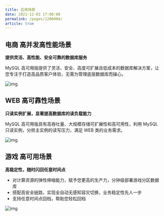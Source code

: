```yaml
---
title: 应用场景
date: 2021-12-03 17:00:00
permalink: /pages/1206004/
article: true
---
```



## 电商 高并发高性能场景

**提供灵活、高性能、安全可靠的数据库服务**

MySQL 高可用版提供了灵活、安全、高度可扩展且低成本的数据库解决方案，让您专注于打造高品质客户体验，无需为管理底层数据库而操心。

![img](http://wiki-private.capitalonline.net:8090/download/attachments/75826652/image2020-8-21_16-38-28.png?version=1&modificationDate=1618560574000&api=v2)

## WEB 高可靠性场景

**只读实例扩展，显著提高数据库的读负载能力**

MySQL 高可用版具有高吞吐量、大规模存储可扩展性和高可用性，利用 MySQL 只读实例，分担主实例的读写压力，满足 WEB 类的业务需求。

![img](http://wiki-private.capitalonline.net:8090/download/attachments/75826652/image2020-8-21_16-39-46.png?version=1&modificationDate=1618560574000&api=v2)

## 游戏 高可用场景

**高稳定性，随时闪回任意时间点**

- 对计算资源的弹性伸缩能力，赋予您更高的生产力，分钟级部署游戏分区数据库
- 搭配高安全链路，实现全自动无感知容灾切换，业务稳定性先人一步
- 支持任意时间点回档，帮助您轻松回档

![img](http://wiki-private.capitalonline.net:8090/download/attachments/75826652/image2020-8-21_16-37-56.png?version=1&modificationDate=1618560574000&api=v2)
